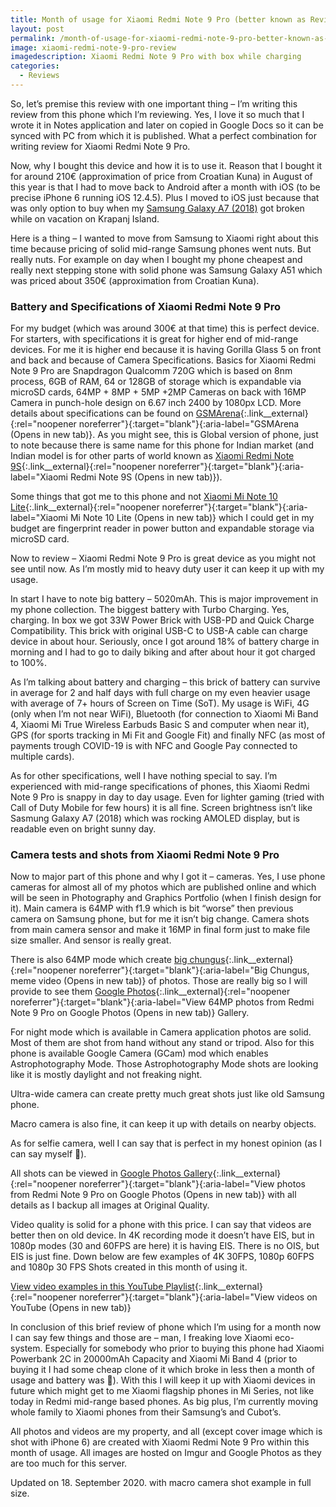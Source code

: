 ```yaml
---
title: Month of usage for Xiaomi Redmi Note 9 Pro (better known as Review of phone)
layout: post
permalink: /month-of-usage-for-xiaomi-redmi-note-9-pro-better-known-as-review-of-phone/
image: xiaomi-redmi-note-9-pro-review
imagedescription: Xiaomi Redmi Note 9 Pro with box while charging
categories:
  - Reviews
---
```

So, let&#8217;s premise this review with one important thing &#8211; I&#8217;m writing this review from this phone which I&#8217;m reviewing. Yes, I love it so much that I wrote it in Notes application and later on copied in Google Docs so it can be synced with PC from which it is published. What a perfect combination for writing review for Xiaomi Redmi Note 9 Pro.

Now, why I bought this device and how it is to use it. Reason that I bought it for around 210€ (approximation of price from Croatian Kuna) in August of this year is that I had to move back to Android after a month with iOS (to be precise iPhone 6 running iOS 12.4.5). Plus I moved to iOS just because that was only option to buy when my [Samsung Galaxy A7 (2018)](https://idzan.eu/long-term-review-of-samsung-galaxy-a7-2018/) got broken while on vacation on Krapanj Island.

Here is a thing &#8211; I wanted to move from Samsung to Xiaomi right about this time because pricing of solid mid-range Samsung phones went nuts. But really nuts. For example on day when I bought my phone cheapest and really next stepping stone with solid phone was Samsung Galaxy A51 which was priced about 350€ (approximation from Croatian Kuna).

### Battery and Specifications of Xiaomi Redmi Note 9 Pro

For my budget (which was around 300€ at that time) this is perfect device. For starters, with specifications it is great for higher end of mid-range devices. For me it is higher end because it is having Gorilla Glass 5 on front and back and because of Camera Specifications. Basics for Xiaomi Redmi Note 9 Pro are Snapdragon Qualcomm 720G which is based on 8nm process, 6GB of RAM, 64 or 128GB of storage which is expandable via microSD cards, 64MP + 8MP + 5MP +2MP Cameras on back with 16MP Camera in punch-hole design on 6.67 inch 2400 by 1080px LCD. More details about specifications can be found on [GSMArena](https://www.gsmarena.com/xiaomi_redmi_note_9_pro-10217.php){:.link__external}{:rel="noopener noreferrer"}{:target="blank"}{:aria-label="GSMArena (Opens in new tab)}. As you might see, this is Global version of phone, just to note because there is same name for this phone for Indian market (and Indian model is for other parts of world known as [Xiaomi Redmi Note 9S](https://www.gsmarena.com/xiaomi_redmi_note_9s-10147.php){:.link__external}{:rel="noopener noreferrer"}{:target="blank"}{:aria-label="Xiaomi Redmi Note 9S (Opens in new tab)}).

Some things that got me to this phone and not [Xiaomi Mi Note 10 Lite](https://www.gsmarena.com/xiaomi_mi_note_10_lite-10183.php){:.link__external}{:rel="noopener noreferrer"}{:target="blank"}{:aria-label="Xiaomi Mi Note 10 Lite (Opens in new tab)} which I could get in my budget are fingerprint reader in power button and expandable storage via microSD card.

Now to review &#8211; Xiaomi Redmi Note 9 Pro is great device as you might not see until now. As I&#8217;m mostly mid to heavy duty user it can keep it up with my usage.

In start I have to note big battery &#8211; 5020mAh. This is major improvement in my phone collection. The biggest battery with Turbo Charging. Yes, charging. In box we got 33W Power Brick with USB-PD and Quick Charge Compatibility. This brick with original USB-C to USB-A cable can charge device in about hour. Seriously, once I got around 18% of battery charge in morning and I had to go to daily biking and after about hour it got charged to 100%.

As I&#8217;m talking about battery and charging &#8211; this brick of battery can survive in average for 2 and half days with full charge on my even heavier usage with average of 7+ hours of Screen on Time (SoT). My usage is WiFi, 4G (only when I&#8217;m not near WiFi), Bluetooth (for connection to Xiaomi Mi Band 4, Xiaomi Mi True Wireless Earbuds Basic S and computer when near it), GPS (for sports tracking in Mi Fit and Google Fit) and finally NFC (as most of payments trough COVID-19 is with NFC and Google Pay connected to multiple cards).

As for other specifications, well I have nothing special to say. I&#8217;m experienced with mid-range specifications of phones, this Xiaomi Redmi Note 9 Pro is snappy in day to day usage. Even for lighter gaming (tried with Call of Duty Mobile for few hours) it is all fine. Screen brightness isn&#8217;t like Sasmung Galaxy A7 (2018) which was rocking AMOLED display, but is readable even on bright sunny day.

### Camera tests and shots from Xiaomi Redmi Note 9 Pro

Now to major part of this phone and why I got it &#8211; cameras. Yes, I use phone cameras for almost all of my photos which are published online and which will be seen in Photography and Graphics Portfolio (when I finish design for it). Main camera is 64MP with f1.9 which is bit &#8220;worse&#8221; then previous camera on Samsung phone, but for me it isn&#8217;t big change. Camera shots from main camera sensor and make it 16MP in final form just to make file size smaller. And sensor is really great.

There is also 64MP mode which create [big chungus](https://www.youtube.com/watch?v=6YDoowoYzOI){:.link__external}{:rel="noopener noreferrer"}{:target="blank"}{:aria-label="Big Chungus, meme video (Opens in new tab)} of photos. Those are really big so I will provide to see them [Google Photos](https://photos.app.goo.gl/Zg1uYFcm3gTK1VLf7){:.link__external}{:rel="noopener noreferrer"}{:target="blank"}{:aria-label="View 64MP photos from Redmi Note 9 Pro on Google Photos (Opens in new tab)} Gallery.

For night mode which is available in Camera application photos are solid. Most of them are shot from hand without any stand or tripod. Also for this phone is available Google Camera (GCam) mod which enables Astrophotography Mode. Those Astrophotography Mode shots are looking like it is mostly daylight and not freaking night.

Ultra-wide camera can create pretty much great shots just like old Samsung phone.

Macro camera is also fine, it can keep it up with details on nearby objects.

As for selfie camera, well I can say that is perfect in my honest opinion (as I can say myself 🤣).

All shots can be viewed in [Google Photos Gallery](https://photos.app.goo.gl/uUhjembAFvYJU8hq8){:.link__external}{:rel="noopener noreferrer"}{:target="blank"}{:aria-label="View photos from Redmi Note 9 Pro on Google Photos (Opens in new tab)} with all details as I backup all images at Original Quality.

Video quality is solid for a phone with this price. I can say that videos are better then on old device. In 4K recording mode it doesn&#8217;t have EIS, but in 1080p modes (30 and 60FPS are here) it is having EIS. There is no OIS, but EIS is just fine. Down below are few examples of 4K 30FPS, 1080p 60FPS and 1080p 30 FPS Shots created in this month of using it.

[View video examples in this YouTube Playlist](https://www.youtube.com/watch?v=DquFrR1G258&list=PLjZBK267PpJFMgFR-ZnDgKO74ckpYtlAf){:.link__external}{:rel="noopener noreferrer"}{:target="blank"}{:aria-label="View videos on YouTube (Opens in new tab)}

In conclusion of this brief review of phone which I&#8217;m using for a month now I can say few things and those are &#8211; man, I freaking love Xiaomi eco-system. Especially for somebody who prior to buying this phone had Xiaomi Powerbank 2C in 20000mAh Capacity and Xiaomi Mi Band 4 (prior to buying it I had some cheap clone of it which broke in less then a month of usage and battery was 💩). With this I will keep it up with Xiaomi devices in future which might get to me Xiaomi flagship phones in Mi Series, not like today in Redmi mid-range based phones. As big plus, I&#8217;m currently moving whole family to Xiaomi phones from their Samsung&#8217;s and Cubot&#8217;s.

All photos and videos are my property, and all (except cover image which is shot with iPhone 6) are created with Xiaomi Redmi Note 9 Pro within this month of usage. All images are hosted on Imgur and Google Photos as they are too much for this server.

Updated on 18. September 2020. with macro camera shot example in full size.

